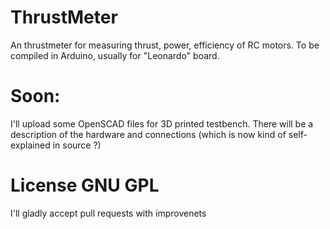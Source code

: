 # ThrustMeter
An thrustmeter for measuring thrust, power, efficiency of RC motors.
To be compiled in Arduino, usually for "Leonardo" board.

# Soon:
I'll upload some OpenSCAD files for 3D printed testbench.
There will be a description of the hardware and connections (which is now kind of self-explained in source ?)

# License  GNU GPL
I'll gladly accept pull requests with improvenets
